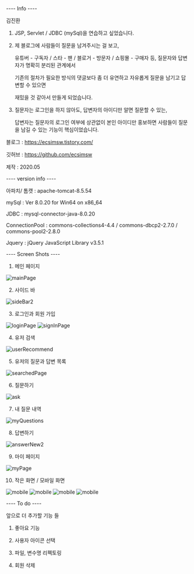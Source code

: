 ---- Info ----

김진환
  
  1. JSP, Servlet / JDBC (mySql)을 연습하고 싶었습니다.
  
  2. 제 블로그에 사람들이 질문을 남겨주시는 걸 보고,
       
     유튜버 - 구독자 / 스타 - 팬 / 블로거 - 방문자 / 쇼핑몰 - 구매자 등, 질문자와 답변자가 명확히 분리된 관계에서
      
     기존의 절차가 필요한 방식의 댓글보다 좀 더 유연하고 자유롭게 질문을 남기고 답변할 수 있으면 
     
     재밌을 것 같아서 만들게 되었습니다. 
     
  3. 질문자는 로그인을 하지 않아도, 답변자의 아이디만 알면 질문할 수 있는,
  
     답변자는 질문자의 로그인 여부에 상관없이 본인 아이디만 홍보하면 사람들이 질문을 남길 수 있는 기능이 핵심이었습니다.

블로그 : https://ecsimsw.tistory.com/

깃허브 : https://github.com/ecsimsw

제작 : 2020.05 
  
    
---- version info ----  

아파치/ 톰캣 : apache-tomcat-8.5.54

mySql : Ver 8.0.20 for Win64 on x86_64

JDBC : mysql-connector-java-8.0.20

ConnectionPool : commons-collections4-4.4 / commons-dbcp2-2.7.0 / commons-pool2-2.8.0
  
Jquery : jQuery JavaScript Library v3.5.1  
  
    
---- Screen Shots ----  

1. 메인 페이지     

![mainPage](https://user-images.githubusercontent.com/46060746/83357305-994bc600-a3a6-11ea-9fd0-6fddc5c1e298.PNG)

2. 사이드 바    

![sideBar2](https://user-images.githubusercontent.com/46060746/83357346-c8623780-a3a6-11ea-90a6-e9b270c58c15.PNG)

3. 로그인과 회원 가입    

![loginPage](/screenshots/loginPage.PNG)
![signInPage](/screenshots/signInpage.PNG)

4. 유저 검색  

![userRecommend](/screenshots/recommend1.PNG)

5. 유저의 질문과 답변 목록    

![searchedPage](/screenshots/searchedPage.PNG)

6. 질문하기  

![ask](/screenshots/질문하기.PNG)

7. 내 질문 내역  

![myQuestions](/screenshots/myQuestions.PNG)

8. 답변하기    

![answerNew2](/screenshots/answerNew2.PNG)

9. 마이 페이지

![myPage](/screenshots/myPage.PNG)

10. 작은 화면 / 모바일 화면  

![mobile](/screenshots/작은화면2.PNG)
![mobile](/screenshots/작은화면3.PNG)
![mobile](/screenshots/작은화면.PNG)
![mobile](/screenshots/작은화면4.PNG)

      
---- To do ----    

앞으로 더 추가할 기능 들

1. 좋아요 기능 

2. 사용자 아이콘 선택 
  
3. 파일, 변수명 리펙토링

4. 회원 삭제
